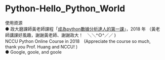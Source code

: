 # Python-Hello_Python_World

使用資源　<br>
● 政大磨課師黃老師課程「[成為python數據分析達人的第一課](http://moocs.nccu.edu.tw/course/123/intro)」，2018 年 （黃老師講課好風趣，謝謝黃老師、謝謝政大！　＼＼^Ｏ^／／ ) <br>
  NCCU Python Online Course in 2018　(Appreciate the course so much, thank you Prof. Huang and NCCU! )<br>
● Google, goole, and goole
